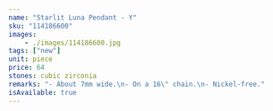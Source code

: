 ```yaml
---
name: "Starlit Luna Pendant - Y"
sku: "114186600"
images:
    - ./images/114186600.jpg
tags: ["new"]
unit: piece
price: 64
stones: cubic zirconia
remarks: "- About 7mm wide.\n- On a 16\" chain.\n- Nickel-free."
isAvailable: true
---
```

